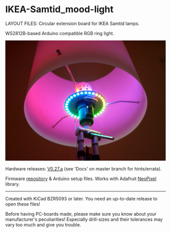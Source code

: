 
IKEA-Samtid_mood-light
======================

LAYOUT FILES: Circular extension board for IKEA Samtid lamps.

WS2812B-based Arduino compatible RGB ring light. 

[![image](/Docs/IMGP10016.JPG)](/Docs/IMGP10016.JPG)


Hardware releases: [V0.27.a](https://github.com/madworm/IKEA-Samtid_mood-light/releases/tag/V0.27.a) (see 'Docs' on master branch for hints/errata).

Firmware [repository](https://github.com/madworm/IKEA-Samtid_mood-light_FW) & Arduino setup files.
Works with Adafruit [NeoPixel](https://github.com/adafruit/Adafruit_NeoPixel) library.


---

Created with KiCad BZR5093 or later. You need an up-to-date release to open these files!

Before having PC-boards made, please make sure you know about your manufacturer's peculiarities!
Especially drill-sizes and their tolerances may vary too much and give you trouble.

